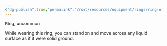 ```yaml
---
{"dg-publish":true,"permalink":"/root/resources/equipment/rings/ring-of-water-walking/"}
---
```


Ring, uncommon

While wearing this ring, you can stand on and move across any liquid surface as if it were solid ground.
 